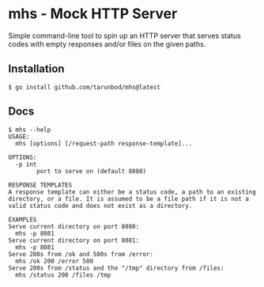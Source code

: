 # mhs - Mock HTTP Server

Simple command-line tool to spin up an HTTP server that serves status codes
with empty responses and/or files on the given paths.

## Installation

```
$ go install github.com/tarunbod/mhs@latest
```

## Docs

```
$ mhs --help
USAGE:
  mhs [options] [/request-path response-template]...

OPTIONS:
  -p int
        port to serve on (default 8080)

RESPONSE TEMPLATES
A response template can either be a status code, a path to an existing directory, or a file. It is assumed to be a file path if it is not a valid status code and does not exist as a directory.

EXAMPLES
Serve current directory on port 8080:
  mhs -p 8081
Serve current directory on port 8081:
  mhs -p 8081
Serve 200s from /ok and 500s from /error:
  mhs /ok 200 /error 500
Serve 200s from /status and the "/tmp" directory from /files:
  mhs /status 200 /files /tmp
```
